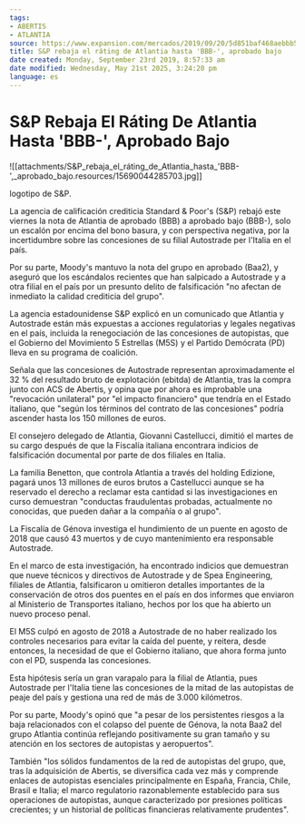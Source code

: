 ```yaml
---
tags:
- ABERTIS
- ATLANTIA
source: https://www.expansion.com/mercados/2019/09/20/5d851baf468aebbb508b45dc.html
title: S&P rebaja el ráting de Atlantia hasta 'BBB-', aprobado bajo
date created: Monday, September 23rd 2019, 8:57:33 am
date modified: Wednesday, May 21st 2025, 3:24:20 pm
language: es
---
```


# S&P Rebaja El Ráting De Atlantia Hasta 'BBB-', Aprobado Bajo

![[attachments/S&P_rebaja_el_ráting_de_Atlantia_hasta_'BBB-',_aprobado_bajo.resources/15690044285703.jpg]]

logotipo de S&P.

La agencia de calificación crediticia Standard & Poor's (S&P) rebajó este viernes la nota de Atlantia de aprobado (BBB) a aprobado bajo (BBB-), solo un escalón por encima del bono basura, y con perspectiva negativa, por la incertidumbre sobre las concesiones de su filial Autostrade per l'Italia en el país.

Por su parte, Moody's mantuvo la nota del grupo en aprobado (Baa2), y aseguró que los escándalos recientes que han salpicado a Autostrade y a otra filial en el país por un presunto delito de falsificación "no afectan de inmediato la calidad crediticia del grupo".

La agencia estadounidense S&P explicó en un comunicado que Atlantia y Autostrade están más expuestas a acciones regulatorias y legales negativas en el país, incluida la renegociación de las concesiones de autopistas, que el Gobierno del Movimiento 5 Estrellas (M5S) y el Partido Demócrata (PD) lleva en su programa de coalición.

Señala que las concesiones de Autostrade representan aproximadamente el 32 % del resultado bruto de explotación (ebitda) de Atlantia, tras la compra junto con ACS de Abertis, y opina que por ahora es improbable una "revocación unilateral" por "el impacto financiero" que tendría en el Estado italiano, que "según los términos del contrato de las concesiones" podría ascender hasta los 150 millones de euros.

El consejero delegado de Atlantia, Giovanni Castellucci, dimitió el martes de su cargo después de que la Fiscalía italiana encontrara indicios de falsificación documental por parte de dos filiales en Italia.

La familia Benetton, que controla Atlantia a través del holding Edizione, pagará unos 13 millones de euros brutos a Castellucci aunque se ha reservado el derecho a reclamar esta cantidad si las investigaciones en curso demuestran "conductas fraudulentas probadas, actualmente no conocidas, que pueden dañar a la compañía o al grupo".

La Fiscalía de Génova investiga el hundimiento de un puente en agosto de 2018 que causó 43 muertos y de cuyo mantenimiento era responsable Autostrade.

En el marco de esta investigación, ha encontrado indicios que demuestran que nueve técnicos y directivos de Autostrade y de Spea Engineering, filiales de Atlantia, falsificaron u omitieron detalles importantes de la conservación de otros dos puentes en el país en dos informes que enviaron al Ministerio de Transportes italiano, hechos por los que ha abierto un nuevo proceso penal.

El M5S culpó en agosto de 2018 a Autostrade de no haber realizado los controles necesarios para evitar la caída del puente, y reitera, desde entonces, la necesidad de que el Gobierno italiano, que ahora forma junto con el PD, suspenda las concesiones.

Esta hipótesis sería un gran varapalo para la filial de Atlantia, pues Autostrade per l'Italia tiene las concesiones de la mitad de las autopistas de peaje del país y gestiona una red de más de 3.000 kilómetros.

Por su parte, Moody's opinó que "a pesar de los persistentes riesgos a la baja relacionados con el colapso del puente de Génova, la nota Baa2 del grupo Atlantia continúa reflejando positivamente su gran tamaño y su atención en los sectores de autopistas y aeropuertos".

También "los sólidos fundamentos de la red de autopistas del grupo, que, tras la adquisición de Abertis, se diversifica cada vez más y comprende enlaces de autopistas esenciales principalmente en España, Francia, Chile, Brasil e Italia; el marco regulatorio razonablemente establecido para sus operaciones de autopistas, aunque caracterizado por presiones políticas crecientes; y un historial de políticas financieras relativamente prudentes".
